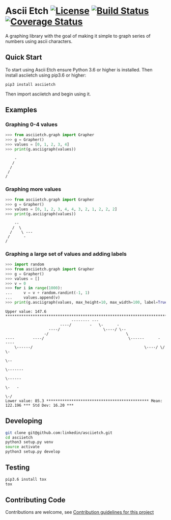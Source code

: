 # Ascii Etch [![License](https://img.shields.io/badge/License-BSD%202--Clause-orange.svg)](https://opensource.org/licenses/BSD-2-Clause) [![Build Status](https://travis-ci.org/linkedin/asciietch.svg?branch=master)](https://travis-ci.org/linkedin/asciietch) [![Coverage Status](https://coveralls.io/repos/github/linkedin/asciietch/badge.svg)](https://coveralls.io/github/linkedin/asciietch)
A graphing library with the goal of making it simple to graph series of numbers using ascii characters.

## Quick Start
To start using Ascii Etch ensure Python 3.6 or higher is installed. Then install asciietch using pip3.6 or higher:
```
pip3 install asciietch
```
Then import asciietch and begin using it.
## Examples
### Graphing 0-4 values
```python
>>> from asciietch.graph import Grapher
>>> g = Grapher()
>>> values = [0, 1, 2, 3, 4]
>>> print(g.asciigraph(values))
```
```
    -
   /
  /
 /
/
```
### Graphing more values
```python
>>> from asciietch.graph import Grapher
>>> g = Grapher()
>>> values = [0, 1, 2, 3, 4, 4, 3, 2, 1, 2, 2, 2]
>>> print(g.asciigraph(values))
```
```
    --
   /  \
  /    \ ---
 /      -
/
```
### Graphing a large set of values and adding labels
```python
>>> import random
>>> from asciietch.graph import Grapher
>>> g = Grapher()
>>> values = []
>>> v = 0
>>> for i in range(1000):
...     v = v + random.randint(-1, 1)
...     values.append(v)
>>> print(g.asciigraph(values, max_height=10, max_width=100, label=True))
```
```
Upper value: 147.6 *********************************************************************************
                             -------- ---                                                           
                        ----/        -   \-      -                                                  
                   ----/                   \----/ \--                                               
                 -/                                  \                                              
----        ----/                                     \------      -  ----                          
    \------/                                                 \----/ \/    \-                        
                                                                            \--                     
                                                                               \-------             
                                                                                       \------      
                                                                                              \-   -
                                                                                                \-/ 
Lower value: 85.3 ********************************************* Mean: 122.196 *** Std Dev: 16.20 ***
```

## Developing

```sh
git clone git@github.com:linkedin/asciietch.git
cd asciietch
python3 setup.py venv
source activate
python3 setup.py develop
```

## Testing

```sh
pip3.6 install tox
tox
```

## Contributing Code
Contributions are welcome, see [Contribution guidelines for this project](CONTRIBUTING.md)
